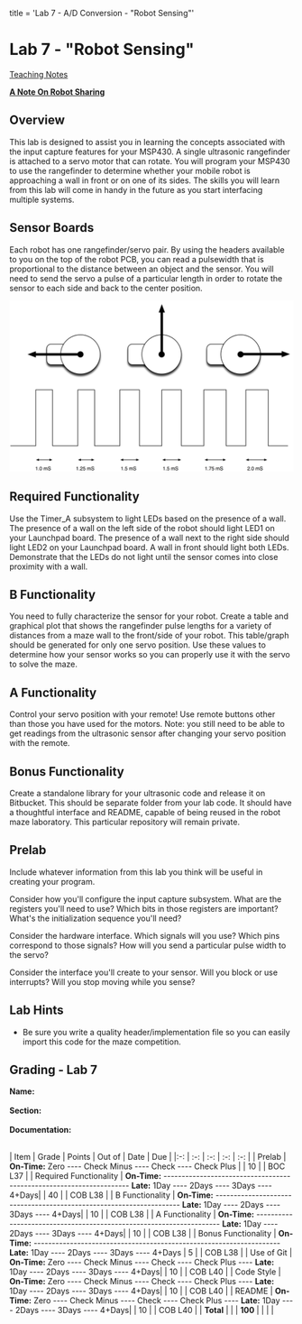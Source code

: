 title = 'Lab 7 - A/D Conversion - "Robot Sensing"'

# Lab 7 - "Robot Sensing"

[Teaching Notes](notes.html)

**[A Note On Robot Sharing](/382/labs/lab6/other_peoples_robots.html)**

## Overview

This lab is designed to assist you in learning the concepts associated with the input capture features for your MSP430.  A single ultrasonic rangefinder is attached to a servo motor that can rotate.  You will program your MSP430 to use the rangefinder to determine whether your mobile robot is approaching a wall in front or on one of its sides.  The skills you will learn from this lab will come in handy in the future as you start interfacing multiple systems.

## Sensor Boards

Each robot has one rangefinder/servo pair.  By using the headers available to you on the top of the robot PCB, you can read a pulsewidth that is proportional to the distance between an object and the sensor. You will need to send the servo a pulse of a particular length in order to rotate the sensor to each side and back to the center position.

![Servo pulses](learn_arduino_servos.png)

## Required Functionality

Use the Timer_A subsystem to light LEDs based on the presence of a wall.  The presence of a wall on the left side of the robot should light LED1 on your Launchpad board.  The presence of a wall next to the right side should light LED2 on your Launchpad board.  A wall in front should light both LEDs.  Demonstrate that the LEDs do not light until the sensor comes into close proximity with a wall.

## B Functionality

You need to fully characterize the sensor for your robot.  Create a table and graphical plot that shows the rangefinder pulse lengths for a variety of distances from a maze wall to the front/side of your robot.  This table/graph should be generated for only one servo position.  Use these values to determine how your sensor works so you can properly use it with the servo to solve the maze.

## A Functionality

Control your servo position with your remote!  Use remote buttons other than those you have used for the motors.  Note: you still need to be able to get readings from the ultrasonic sensor after changing your servo position with the remote.

## Bonus Functionality

Create a standalone library for your ultrasonic code and release it on Bitbucket.  This should be separate folder from your lab code.  It should have a thoughtful interface and README, capable of being reused in the robot maze laboratory.  This particular repository will remain private.

## Prelab

Include whatever information from this lab you think will be useful in creating your program.

Consider how you'll configure the input capture subsystem.  What are the registers you'll need to use?  Which bits in those registers are important?  What's the initialization sequence you'll need?

Consider the hardware interface.  Which signals will you use?  Which pins correspond to those signals?  How will you send a particular pulse width to the servo?

Consider the interface you'll create to your sensor.  Will you block or use interrupts?  Will you stop moving while you sense?

## Lab Hints

- Be sure you write a quality header/implementation file so you can easily import this code for the maze competition.


## Grading - Lab 7

**Name:**<br>
<br>
**Section:**
<br>
<br>
**Documentation:**<br>
<br>

| Item | Grade | Points | Out of | Date | Due |
|:-: | :-: | :-: | :-: | :-: |
| Prelab | **On-Time:** Zero ---- Check Minus ---- Check ---- Check Plus | | 10 | | BOC L37 |
| Required Functionality | **On-Time:** -------------------------------------------------------------------- **Late:** 1Day ---- 2Days ---- 3Days ---- 4+Days| | 40 | | COB L38 |
| B Functionality | **On-Time:** -------------------------------------------------------------------- **Late:** 1Day ---- 2Days ---- 3Days ---- 4+Days| | 10 | | COB L38 |
| A Functionality | **On-Time:** -------------------------------------------------------------------- **Late:** 1Day ---- 2Days ---- 3Days ---- 4+Days| | 10 | | COB L38 |
| Bonus Functionality | **On-Time:** -------------------------------------------------------------------- **Late:** 1Day ---- 2Days ---- 3Days ---- 4+Days | 5 | | COB L38 |
| Use of Git | **On-Time:** Zero ---- Check Minus ---- Check ---- Check Plus ---- **Late:** 1Day ---- 2Days ---- 3Days ---- 4+Days| | 10 | | COB L40 |
| Code Style | **On-Time:** Zero ---- Check Minus ---- Check ---- Check Plus ---- **Late:** 1Day ---- 2Days ---- 3Days ---- 4+Days| | 10 | | COB L40 |
| README | **On-Time:** Zero ---- Check Minus ---- Check ---- Check Plus ---- **Late:** 1Day ---- 2Days ---- 3Days ---- 4+Days| | 10 | | COB L40 |
| **Total** | | | **100** | | | |
